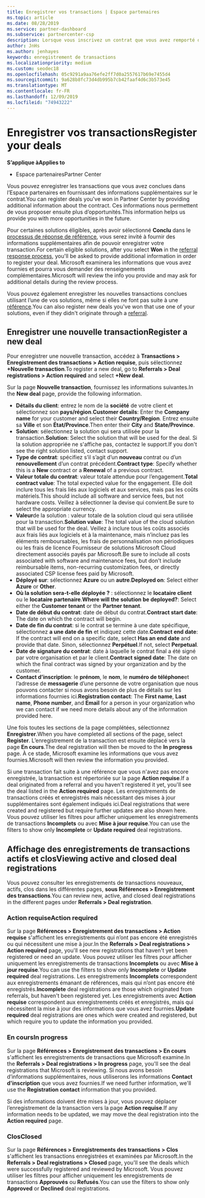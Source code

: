 ```yaml
---
title: Enregistrer vos transactions | Espace partenaires
ms.topic: article
ms.date: 08/28/2019
ms.service: partner-dashboard
ms.subservice: partnercenter-csp
description: Lorsque vous inscrivez un contrat que vous avez remporté dans l’espace partenaires, Microsoft vous offre plus d’opportunités à l’avenir.
author: JnHs
ms.author: jenhayes
keywords: enregistrement de transactions
ms.localizationpriority: medium
ms.custom: seodec18
ms.openlocfilehash: 05c9291a9aa76efe2ff7d0a2557617b69e7455d4
ms.sourcegitcommit: 9a628b8fc73d4db995b7cb42faaf4d6c3b573e45
ms.translationtype: MT
ms.contentlocale: fr-FR
ms.lasthandoff: 12/09/2019
ms.locfileid: "74943222"
---
```

# <a name="register-your-deals"></a><span data-ttu-id="b30e3-104">Enregistrer vos transactions</span><span class="sxs-lookup"><span data-stu-id="b30e3-104">Register your deals</span></span>

<span data-ttu-id="b30e3-105">**S’applique à**</span><span class="sxs-lookup"><span data-stu-id="b30e3-105">**Applies to**</span></span>

-  <span data-ttu-id="b30e3-106">Espace partenaires</span><span class="sxs-lookup"><span data-stu-id="b30e3-106">Partner Center</span></span>

<span data-ttu-id="b30e3-107">Vous pouvez enregistrer les transactions que vous avez conclues dans l’Espace partenaires en fournissant des informations supplémentaires sur le contrat.</span><span class="sxs-lookup"><span data-stu-id="b30e3-107">You can register deals you've won in Partner Center by providing additional information about the contract.</span></span> <span data-ttu-id="b30e3-108">Ces informations nous permettent de vous proposer ensuite plus d’opportunités.</span><span class="sxs-lookup"><span data-stu-id="b30e3-108">This information helps us provide you with more opportunities in the future.</span></span>

<span data-ttu-id="b30e3-109">Pour certaines solutions éligibles, après avoir sélectionné **Conclu** dans le [processus de réponse de référence](responding-to-referrals.md), vous serez invité à fournir des informations supplémentaires afin de pouvoir enregistrer votre transaction.</span><span class="sxs-lookup"><span data-stu-id="b30e3-109">For certain eligible solutions, after you select **Won** in the [referral response process](responding-to-referrals.md), you'll be asked to provide additional information in order to register your deal.</span></span> <span data-ttu-id="b30e3-110">Microsoft examinera les informations que vous avez fournies et pourra vous demander des renseignements complémentaires.</span><span class="sxs-lookup"><span data-stu-id="b30e3-110">Microsoft will review the info you provide and may ask for additional details during the review process.</span></span>

<span data-ttu-id="b30e3-111">Vous pouvez également enregistrer les nouvelles transactions conclues utilisant l’une de vos solutions, même si elles ne font pas suite à une [référence](referrals.md).</span><span class="sxs-lookup"><span data-stu-id="b30e3-111">You can also register new deals you've won that use one of your solutions, even if they didn't originate through a [referral](referrals.md).</span></span> 

## <a name="register-a-new-deal"></a><span data-ttu-id="b30e3-112">Enregistrer une nouvelle transaction</span><span class="sxs-lookup"><span data-stu-id="b30e3-112">Register a new deal</span></span>

<span data-ttu-id="b30e3-113">Pour enregistrer une nouvelle transaction, accédez à **Transactions > Enregistrement des transactions > Action requise**, puis sélectionnez **+Nouvelle transaction**.</span><span class="sxs-lookup"><span data-stu-id="b30e3-113">To register a new deal, go to **Referrals > Deal registrations > Action required** and select **+New deal**.</span></span>

<span data-ttu-id="b30e3-114">Sur la page **Nouvelle transaction**, fournissez les informations suivantes.</span><span class="sxs-lookup"><span data-stu-id="b30e3-114">In the **New deal** page, provide the following information.</span></span>

- <span data-ttu-id="b30e3-115">**Détails du client**: entrez le nom de la **société** de votre client et sélectionnez son **pays/région**.</span><span class="sxs-lookup"><span data-stu-id="b30e3-115">**Customer details**: Enter the **Company name** for your customer and select their **Country/Region**.</span></span> <span data-ttu-id="b30e3-116">Entrez ensuite sa **Ville** et son **État/Province**.</span><span class="sxs-lookup"><span data-stu-id="b30e3-116">Then enter their **City** and **State/Province**.</span></span>
- <span data-ttu-id="b30e3-117">**Solution**: sélectionnez la solution qui sera utilisée pour la transaction.</span><span class="sxs-lookup"><span data-stu-id="b30e3-117">**Solution**: Select the solution that will be used for the deal.</span></span> <span data-ttu-id="b30e3-118">Si la solution appropriée ne s'affiche pas, contactez le support.</span><span class="sxs-lookup"><span data-stu-id="b30e3-118">If you don't see the right solution listed, contact support.</span></span>
- <span data-ttu-id="b30e3-119">**Type de contrat**: spécifiez s’il s’agit d’un **nouveau** contrat ou d’un **renouvellement** d’un contrat précédent.</span><span class="sxs-lookup"><span data-stu-id="b30e3-119">**Contract type**: Specify whether this is a **New** contract or a **Renewal** of a previous contract.</span></span>
- <span data-ttu-id="b30e3-120">**Valeur totale du contrat**: valeur totale attendue pour l’engagement.</span><span class="sxs-lookup"><span data-stu-id="b30e3-120">**Total contract value**: The total expected value for the engagement.</span></span> <span data-ttu-id="b30e3-121">Elle doit inclure tous les frais liés aux logiciels et aux services, mais pas les coûts matériels.</span><span class="sxs-lookup"><span data-stu-id="b30e3-121">This should include all software and service fees, but not hardware costs.</span></span> <span data-ttu-id="b30e3-122">Veillez à sélectionner la devise qui convient.</span><span class="sxs-lookup"><span data-stu-id="b30e3-122">Be sure to select the appropriate currency.</span></span>
- <span data-ttu-id="b30e3-123">**Valeur**de la solution : valeur totale de la solution cloud qui sera utilisée pour la transaction.</span><span class="sxs-lookup"><span data-stu-id="b30e3-123">**Solution value**: The total value of the cloud solution that will be used for the deal.</span></span> <span data-ttu-id="b30e3-124">Veillez à inclure tous les coûts associés aux frais liés aux logiciels et à la maintenance, mais n’incluez pas les éléments remboursables, les frais de personnalisation non périodiques ou les frais de licence Fournisseur de solutions Microsoft Cloud directement associés payés par Microsoft.</span><span class="sxs-lookup"><span data-stu-id="b30e3-124">Be sure to include all costs associated with software and maintenance fees, but don't include reimbursable items, non-recurring customization fees, or directly associated CSP license fees paid by Microsoft.</span></span>
- <span data-ttu-id="b30e3-125">**Déployé sur**: sélectionnez **Azure** ou un **autre**.</span><span class="sxs-lookup"><span data-stu-id="b30e3-125">**Deployed on**: Select either **Azure** or **Other**.</span></span>
- <span data-ttu-id="b30e3-126">**Où la solution sera-t-elle déployée ?** : sélectionnez le **locataire client** ou le **locataire partenaire**.</span><span class="sxs-lookup"><span data-stu-id="b30e3-126">**Where will the solution be deployed?**: Select either the **Customer tenant** or the **Partner tenant**.</span></span>
- <span data-ttu-id="b30e3-127">**Date de début du contrat**: date de début du contrat.</span><span class="sxs-lookup"><span data-stu-id="b30e3-127">**Contract start date**: The date on which the contract will begin.</span></span>
- <span data-ttu-id="b30e3-128">**Date de fin du contrat**: si le contrat se termine à une date spécifique, sélectionnez **a une date de fin** et indiquez cette date.</span><span class="sxs-lookup"><span data-stu-id="b30e3-128">**Contract end date**: If the contract will end on a specific date, select **Has an end date** and provide that date.</span></span> <span data-ttu-id="b30e3-129">Sinon, sélectionnez **Perpétuel**.</span><span class="sxs-lookup"><span data-stu-id="b30e3-129">If not, select **Perpetual**.</span></span>
- <span data-ttu-id="b30e3-130">**Date de signature du contrat**: date à laquelle le contrat final a été signé par votre organisation et par le client.</span><span class="sxs-lookup"><span data-stu-id="b30e3-130">**Contract signed date**: The date on which the final contract was signed by your organization and by the customer.</span></span>
- <span data-ttu-id="b30e3-131">**Contact d’inscription**: le **prénom**, le **nom**, le **numéro de téléphone**et l’adresse de **messagerie** d’une personne de votre organisation que nous pouvons contacter si nous avons besoin de plus de détails sur les informations fournies ici.</span><span class="sxs-lookup"><span data-stu-id="b30e3-131">**Registration contact**: The **First name**, **Last name**, **Phone number**, and **Email** for a person in your organization who we can contact if we need more details about any of the information provided here.</span></span>

<span data-ttu-id="b30e3-132">Une fois toutes les sections de la page complétées, sélectionnez **Enregistrer**.</span><span class="sxs-lookup"><span data-stu-id="b30e3-132">When you have completed all sections of the page, select **Register**.</span></span> <span data-ttu-id="b30e3-133">L’enregistrement de la transaction est ensuite déplacé vers la page **En cours**.</span><span class="sxs-lookup"><span data-stu-id="b30e3-133">The deal registration will then be moved to the **In progress** page.</span></span> <span data-ttu-id="b30e3-134">À ce stade, Microsoft examine les informations que vous avez fournies.</span><span class="sxs-lookup"><span data-stu-id="b30e3-134">Microsoft will then review the information you provided.</span></span>

<span data-ttu-id="b30e3-135">Si une transaction fait suite à une référence que vous n'avez pas encore enregistrée, la transaction est répertoriée sur la page **Action requise**.</span><span class="sxs-lookup"><span data-stu-id="b30e3-135">If a deal originated from a referral and you haven't registered it yet, you'll see the deal listed in the **Action required** page.</span></span> <span data-ttu-id="b30e3-136">Les enregistrements de transactions créés et enregistrés mais nécessitant des mises à jour supplémentaires sont également indiqués ici.</span><span class="sxs-lookup"><span data-stu-id="b30e3-136">Deal registrations that were created and registered but require further updates are also shown here.</span></span> <span data-ttu-id="b30e3-137">Vous pouvez utiliser les filtres pour afficher uniquement les enregistrements de transactions **Incomplets** ou avec **Mise à jour requise**.</span><span class="sxs-lookup"><span data-stu-id="b30e3-137">You can use the filters to show only **Incomplete** or **Update required** deal registrations.</span></span>

## <a name="viewing-active-and-closed-deal-registrations"></a><span data-ttu-id="b30e3-138">Affichage des enregistrements de transactions actifs et clos</span><span class="sxs-lookup"><span data-stu-id="b30e3-138">Viewing active and closed deal registrations</span></span>

<span data-ttu-id="b30e3-139">Vous pouvez consulter les enregistrements de transactions nouveaux, actifs, clos dans les différentes pages, **sous Références > Enregistrement des transactions**.</span><span class="sxs-lookup"><span data-stu-id="b30e3-139">You can review new, active, and closed deal registrations in the different pages under **Referrals > Deal registration**.</span></span>

### <a name="action-required"></a><span data-ttu-id="b30e3-140">Action requise</span><span class="sxs-lookup"><span data-stu-id="b30e3-140">Action required</span></span>

<span data-ttu-id="b30e3-141">Sur la page **Références > Enregistrement des transactions > Action requise** s'affichent les enregistrements qui n’ont pas encore été enregistrés ou qui nécessitent une mise à jour.</span><span class="sxs-lookup"><span data-stu-id="b30e3-141">In the **Referrals > Deal registrations > Action required** page, you'll see new registrations that haven't yet been registered or need an update.</span></span> <span data-ttu-id="b30e3-142">Vous pouvez utiliser les filtres pour afficher uniquement les enregistrements de transactions **Incomplets** ou avec **Mise à jour requise**.</span><span class="sxs-lookup"><span data-stu-id="b30e3-142">You can use the filters to show only **Incomplete** or **Update required** deal registrations.</span></span> <span data-ttu-id="b30e3-143">Les enregistrements **Incomplets** correspondent aux enregistrements émanant de références, mais qui n’ont pas encore été enregistrés.</span><span class="sxs-lookup"><span data-stu-id="b30e3-143">**Incomplete** deal registrations are those which originated from referrals, but haven't been registered yet.</span></span> <span data-ttu-id="b30e3-144">Les enregistrements avec **Action requise** correspondent aux enregistrements créés et enregistrés, mais qui nécessitent la mise à jour des informations que vous avez fournies.</span><span class="sxs-lookup"><span data-stu-id="b30e3-144">**Update required** deal registrations are ones which were created and registered, but which require you to update the information you provided.</span></span>

### <a name="in-progress"></a><span data-ttu-id="b30e3-145">En cours</span><span class="sxs-lookup"><span data-stu-id="b30e3-145">In progress</span></span>

<span data-ttu-id="b30e3-146">Sur la page **Références > Enregistrement des transactions > En cours** s'affichent les enregistrements de transactions que Microsoft examine.</span><span class="sxs-lookup"><span data-stu-id="b30e3-146">In the **Referrals > Deal registrations > In progress** page, you'll see the deal registrations that Microsoft is reviewing.</span></span> <span data-ttu-id="b30e3-147">Si nous avons besoin d’informations supplémentaires, nous utiliserons les informations **Contact d'inscription** que vous avez fournies.</span><span class="sxs-lookup"><span data-stu-id="b30e3-147">If we need further information, we'll use the **Registration contact** information that you provided.</span></span>

<span data-ttu-id="b30e3-148">Si des informations doivent être mises à jour, vous pouvez déplacer l’enregistrement de la transaction vers la page **Action requise**.</span><span class="sxs-lookup"><span data-stu-id="b30e3-148">If any information needs to be updated, we may move the deal registration into the **Action required** page.</span></span>

### <a name="closed"></a><span data-ttu-id="b30e3-149">Clos</span><span class="sxs-lookup"><span data-stu-id="b30e3-149">Closed</span></span>

<span data-ttu-id="b30e3-150">Sur la page **Références > Enregistrements des transactions > Clos** s'affichent les transactions enregistrées et examinées par Microsoft.</span><span class="sxs-lookup"><span data-stu-id="b30e3-150">In the **Referrals > Deal registrations > Closed** page, you'll see the deals which were successfully registered and reviewed by Microsoft.</span></span> <span data-ttu-id="b30e3-151">Vous pouvez utiliser les filtres pour afficher uniquement les enregistrements de transactions **Approuvés** ou **Refusés**.</span><span class="sxs-lookup"><span data-stu-id="b30e3-151">You can use the filters to show only **Approved** or **Declined** deal registrations.</span></span>
